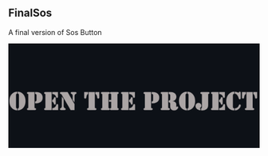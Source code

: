 ## FinalSos
A final version of Sos Button

![Иллюстрация](https://github.com/lloppy/FinalSos/blob/master/SaveOurSoul-master/asses/open.png)
